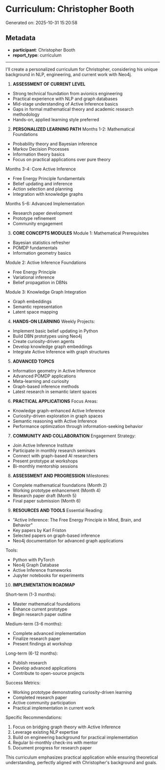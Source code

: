 # Curriculum: Christopher Booth

Generated on: 2025-10-31 15:20:58

## Metadata

- **participant**: Christopher Booth
- **report_type**: curriculum

---

I'll create a personalized curriculum for Christopher, considering his unique background in NLP, engineering, and current work with Neo4j.

1. **ASSESSMENT OF CURRENT LEVEL**
- Strong technical foundation from avionics engineering
- Practical experience with NLP and graph databases
- Mid-stage understanding of Active Inference basics
- Gaps in formal mathematical theory and academic research methodology
- Hands-on, applied learning style preferred

2. **PERSONALIZED LEARNING PATH**
Months 1-2: Mathematical Foundations
- Probability theory and Bayesian inference
- Markov Decision Processes
- Information theory basics
- Focus on practical applications over pure theory

Months 3-4: Core Active Inference
- Free Energy Principle fundamentals
- Belief updating and inference
- Action selection and planning
- Integration with knowledge graphs

Months 5-6: Advanced Implementation
- Research paper development
- Prototype refinement
- Community engagement

3. **CORE CONCEPTS MODULES**
Module 1: Mathematical Prerequisites
- Bayesian statistics refresher
- POMDP fundamentals
- Information geometry basics

Module 2: Active Inference Foundations
- Free Energy Principle
- Variational inference
- Belief propagation in DBNs

Module 3: Knowledge Graph Integration
- Graph embeddings
- Semantic representation
- Latent space mapping

4. **HANDS-ON LEARNING**
Weekly Projects:
- Implement basic belief updating in Python
- Build DBN prototypes using Neo4j
- Create curiosity-driven agents
- Develop knowledge graph embeddings
- Integrate Active Inference with graph structures

5. **ADVANCED TOPICS**
- Information geometry in Active Inference
- Advanced POMDP applications
- Meta-learning and curiosity
- Graph-based inference methods
- Latest research in semantic latent spaces

6. **PRACTICAL APPLICATIONS**
Focus Areas:
- Knowledge graph-enhanced Active Inference
- Curiosity-driven exploration in graph spaces
- Semantic reasoning with Active Inference
- Performance optimization through information-seeking behavior

7. **COMMUNITY AND COLLABORATION**
Engagement Strategy:
- Join Active Inference Institute
- Participate in monthly research seminars
- Connect with graph-based AI researchers
- Present prototype at workshops
- Bi-monthly mentorship sessions

8. **ASSESSMENT AND PROGRESSION**
Milestones:
- Complete mathematical foundations (Month 2)
- Working prototype enhancement (Month 4)
- Research paper draft (Month 5)
- Final paper submission (Month 6)

9. **RESOURCES AND TOOLS**
Essential Reading:
- "Active Inference: The Free Energy Principle in Mind, Brain, and Behavior"
- Key papers by Karl Friston
- Selected papers on graph-based inference
- Neo4j documentation for advanced graph applications

Tools:
- Python with PyTorch
- Neo4j Graph Database
- Active Inference frameworks
- Jupyter notebooks for experiments

10. **IMPLEMENTATION ROADMAP**

Short-term (1-3 months):
- Master mathematical foundations
- Enhance current prototype
- Begin research paper outline

Medium-term (3-6 months):
- Complete advanced implementation
- Finalize research paper
- Present findings at workshop

Long-term (6-12 months):
- Publish research
- Develop advanced applications
- Contribute to open-source projects

Success Metrics:
- Working prototype demonstrating curiosity-driven learning
- Completed research paper
- Active community participation
- Practical implementation in current work

Specific Recommendations:
1. Focus on bridging graph theory with Active Inference
2. Leverage existing NLP expertise
3. Build on engineering background for practical implementation
4. Regular bi-monthly check-ins with mentor
5. Document progress for research paper

This curriculum emphasizes practical application while ensuring theoretical understanding, perfectly aligned with Christopher's background and goals.